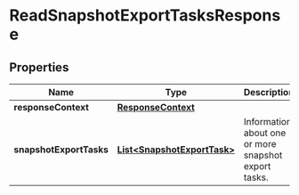 

# ReadSnapshotExportTasksResponse


## Properties

| Name | Type | Description | Notes |
|------------ | ------------- | ------------- | -------------|
|**responseContext** | [**ResponseContext**](ResponseContext.md) |  |  [optional] |
|**snapshotExportTasks** | [**List&lt;SnapshotExportTask&gt;**](SnapshotExportTask.md) | Information about one or more snapshot export tasks. |  [optional] |



